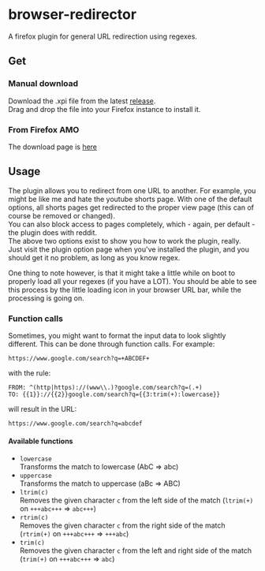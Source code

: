 # browser-redirector
A firefox plugin for general URL redirection using regexes.

## Get
### Manual download
Download the .xpi file from the latest [release](https://github.com/TheNamlessGuy/browser-redirector/releases).  
Drag and drop the file into your Firefox instance to install it.

### From Firefox AMO
The download page is [here](https://addons.mozilla.org/firefox/addon/namless-redirector/)

## Usage
The plugin allows you to redirect from one URL to another. For example, you might be like me and hate the youtube shorts page. With one of the default options, all shorts pages get redirected to the proper view page (this can of course be removed or changed).  
You can also block access to pages completely, which - again, per default - the plugin does with reddit.  
The above two options exist to show you how to work the plugin, really. Just visit the plugin option page when you've installed the plugin, and you should get it no problem, as long as you know regex.

One thing to note however, is that it might take a little while on boot to properly load all your regexes (if you have a LOT). You should be able to see this process by the little loading icon in your browser URL bar, while the processing is going on.

### Function calls
Sometimes, you might want to format the input data to look slightly different. This can be done through function calls. For example:
```
https://www.google.com/search?q=+ABCDEF+
```
with the rule:
```
FROM: ^(http|https)://(www\\.)?google.com/search?q=(.+)
TO: {{1}}://{{2}}google.com/search?q={{3:trim(+):lowercase}}
```
will result in the URL:
```
https://www.google.com/search?q=abcdef
```

#### Available functions
* `lowercase`  
    Transforms the match to lowercase (AbC => abc)
* `uppercase`  
    Transforms the match to uppercase (aBc => ABC)
* `ltrim(c)`  
    Removes the given character `c` from the left side of the match (`ltrim(+)` on `+++abc+++` => `abc+++`)
* `rtrim(c)`  
    Removes the given character `c` from the right side of the match (`rtrim(+)` on `+++abc+++` => `+++abc`)
* `trim(c)`  
    Removes the given character `c` from the left and right side of the match (`trim(+)` on `+++abc+++` => `abc`)